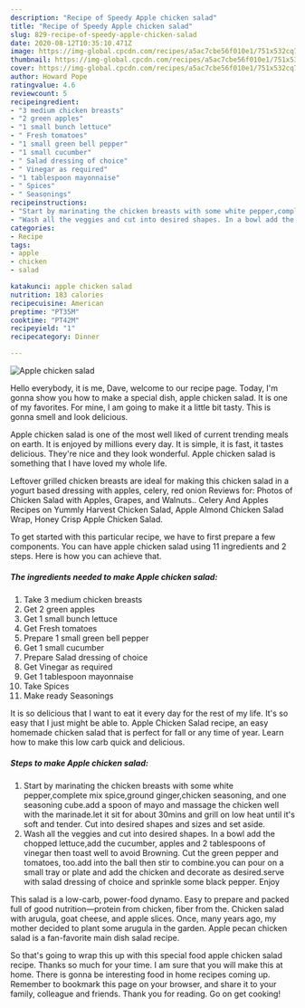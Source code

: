 ```yaml
---
description: "Recipe of Speedy Apple chicken salad"
title: "Recipe of Speedy Apple chicken salad"
slug: 829-recipe-of-speedy-apple-chicken-salad
date: 2020-08-12T10:35:10.471Z
image: https://img-global.cpcdn.com/recipes/a5ac7cbe56f010e1/751x532cq70/apple-chicken-salad-recipe-main-photo.jpg
thumbnail: https://img-global.cpcdn.com/recipes/a5ac7cbe56f010e1/751x532cq70/apple-chicken-salad-recipe-main-photo.jpg
cover: https://img-global.cpcdn.com/recipes/a5ac7cbe56f010e1/751x532cq70/apple-chicken-salad-recipe-main-photo.jpg
author: Howard Pope
ratingvalue: 4.6
reviewcount: 5
recipeingredient:
- "3 medium chicken breasts"
- "2 green apples"
- "1 small bunch lettuce"
- " Fresh tomatoes"
- "1 small green bell pepper"
- "1 small cucumber"
- " Salad dressing of choice"
- " Vinegar as required"
- "1 tablespoon mayonnaise"
- " Spices"
- " Seasonings"
recipeinstructions:
- "Start by marinating the chicken breasts with some white pepper,complete mix spice,ground ginger,chicken seasoning, and one seasoning cube.add a spoon of mayo and massage the chicken well with the marinade.let it sit for about 30mins and grill on low heat until it&#39;s soft and tender. Cut into desired shapes and sizes and set aside."
- "Wash all the veggies and cut into desired shapes. In a bowl add the chopped lettuce,add the cucumber, apples and 2 tablespoons of vinegar then toast well to avoid Browning. Cut the green pepper and tomatoes, too.add into the ball then stir to combine.you can pour on a small tray or plate and add the chicken and decorate as desired.serve with salad dressing of choice and sprinkle some black pepper. Enjoy"
categories:
- Recipe
tags:
- apple
- chicken
- salad

katakunci: apple chicken salad 
nutrition: 183 calories
recipecuisine: American
preptime: "PT35M"
cooktime: "PT42M"
recipeyield: "1"
recipecategory: Dinner

---
```



![Apple chicken salad](https://img-global.cpcdn.com/recipes/a5ac7cbe56f010e1/751x532cq70/apple-chicken-salad-recipe-main-photo.jpg)

Hello everybody, it is me, Dave, welcome to our recipe page. Today, I'm gonna show you how to make a special dish, apple chicken salad. It is one of my favorites. For mine, I am going to make it a little bit tasty. This is gonna smell and look delicious.

Apple chicken salad is one of the most well liked of current trending meals on earth. It is enjoyed by millions every day. It is simple, it is fast, it tastes delicious. They're nice and they look wonderful. Apple chicken salad is something that I have loved my whole life.

Leftover grilled chicken breasts are ideal for making this chicken salad in a yogurt based dressing with apples, celery, red onion Reviews for: Photos of Chicken Salad with Apples, Grapes, and Walnuts.. Celery And Apples Recipes on Yummly Harvest Chicken Salad, Apple Almond Chicken Salad Wrap, Honey Crisp Apple Chicken Salad.


To get started with this particular recipe, we have to first prepare a few components. You can have apple chicken salad using 11 ingredients and 2 steps. Here is how you can achieve that.

<!--inarticleads1-->

##### The ingredients needed to make Apple chicken salad:

1. Take 3 medium chicken breasts
1. Get 2 green apples
1. Get 1 small bunch lettuce
1. Get  Fresh tomatoes
1. Prepare 1 small green bell pepper
1. Get 1 small cucumber
1. Prepare  Salad dressing of choice
1. Get  Vinegar as required
1. Get 1 tablespoon mayonnaise
1. Take  Spices
1. Make ready  Seasonings


It is so delicious that I want to eat it every day for the rest of my life. It&#39;s so easy that I just might be able to. Apple Chicken Salad recipe, an easy homemade chicken salad that is perfect for fall or any time of year. Learn how to make this low carb quick and delicious. 

<!--inarticleads2-->

##### Steps to make Apple chicken salad:

1. Start by marinating the chicken breasts with some white pepper,complete mix spice,ground ginger,chicken seasoning, and one seasoning cube.add a spoon of mayo and massage the chicken well with the marinade.let it sit for about 30mins and grill on low heat until it&#39;s soft and tender. Cut into desired shapes and sizes and set aside.
1. Wash all the veggies and cut into desired shapes. In a bowl add the chopped lettuce,add the cucumber, apples and 2 tablespoons of vinegar then toast well to avoid Browning. Cut the green pepper and tomatoes, too.add into the ball then stir to combine.you can pour on a small tray or plate and add the chicken and decorate as desired.serve with salad dressing of choice and sprinkle some black pepper. Enjoy


This salad is a low-carb, power-food dynamo. Easy to prepare and packed full of good nutrition—protein from chicken, fiber from the. Chicken salad with arugula, goat cheese, and apple slices. Once, many years ago, my mother decided to plant some arugula in the garden. Apple pecan chicken salad is a fan-favorite main dish salad recipe. 

So that's going to wrap this up with this special food apple chicken salad recipe. Thanks so much for your time. I am sure that you will make this at home. There is gonna be interesting food in home recipes coming up. Remember to bookmark this page on your browser, and share it to your family, colleague and friends. Thank you for reading. Go on get cooking!
